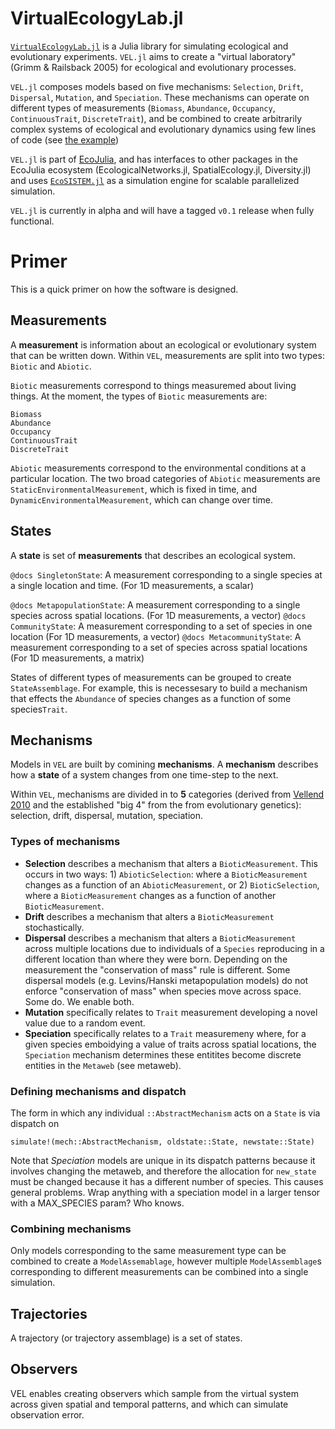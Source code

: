 # VirtualEcologyLab.jl

[`VirtualEcologyLab.jl`](https://gottacatchenall.github.io/VirtualEcologyLab.jl/dev/)
is a Julia library for simulating ecological and evolutionary experiments.
`VEL.jl` aims to create a  "virtual laboratory" (Grimm & Railsback 2005) for ecological
and evolutionary processes.

`VEL.jl` composes models based on five mechanisms:
`Selection`, `Drift`, `Dispersal`, `Mutation`, and `Speciation`. These
mechanisms can operate on different types of measurements (`Biomass`,
`Abundance`, `Occupancy`, `ContinuousTrait`, `DiscreteTrait`), and be combined
to create arbitrarily complex systems of ecological and evolutionary dynamics
using few lines of code (see [the example](#example))

`VEL.jl` is part of [EcoJulia](https://github.com/EcoJulia), and has interfaces
to other packages in the EcoJulia ecosystem (EcologicalNetworks.jl,
SpatialEcology.jl, Diversity.jl) and uses
[`EcoSISTEM.jl`](https://github.com/boydorr/EcoSISTEM.jl) as a simulation engine
for scalable parallelized simulation.

`VEL.jl` is currently in alpha and will have a tagged `v0.1` release when fully
functional.

# Primer

This is a quick primer on how the software is designed.

## Measurements

A **measurement** is information about an ecological or evolutionary system that
can be written down. Within `VEL`, measurements are split into two types:
`Biotic` and `Abiotic`.

`Biotic` measurements correspond to things measuremed about living things. At
the moment, the types of `Biotic` measurements are:

```@docs
Biomass
Abundance
Occupancy
ContinuousTrait
DiscreteTrait
```

`Abiotic` measurements correspond to the environmental conditions at a
particular location. The two broad categories of `Abiotic` measurements are
`StaticEnvironmentalMeasurement`, which is fixed in time, and
`DynamicEnvironmentalMeasurement`, which can change over time.

## States

A **state** is set of **measurements** that describes an ecological system.

```@docs SingletonState```: A measurement corresponding to a single species at a single location and time. (For 1D measurements, a scalar)

```@docs MetapopulationState```: A measurement corresponding to a single species across spatial locations. (For
  1D measurements, a vector)
```@docs CommunityState```: A measurement corresponding to a set of species in one location (For 1D measurements, a vector)
```@docs MetacommunityState```: A measurement corresponding to a set of species across spatial locations (For 1D measurements, a
  matrix)

States of different types of measurements can be grouped to create
`StateAssemblage`. For example, this is necessesary to build a
mechanism that effects the `Abundance` of species changes as a function of some species`Trait`.

## Mechanisms

Models in `VEL` are built by comining **mechanisms**. A **mechanism** describes
how a **state** of a system  changes from one time-step to the next.

Within `VEL`, mechanisms are divided in to **5** categories  (derived from
[Vellend 2010](http://www.dx.doi.org/10.1086/652373) and the established "big 4"
from the from evolutionary genetics): selection, drift, dispersal, mutation,
speciation.

### Types of mechanisms

- **Selection** describes a mechanism that alters a `BioticMeasurement`. This occurs in two ways: 1) `AbioticSelection`: where a `BioticMeasurement` changes as a function of an `AbioticMeasurement`, or 2) `BioticSelection`, where a `BioticMeasurement` changes as a function of another `BioticMeasurement`.
- **Drift** describes a mechanism that alters a `BioticMeasurement` stochastically.
- **Dispersal** describes a mechanism that alters a `BioticMeasurement` across multiple locations due to individuals of a `Species` reproducing in a different location than where they were born. Depending on the measurement the "conservation of mass" rule is different. Some dispersal models (e.g. Levins/Hanski metapopulation models)  do not enforce "conservation of mass" when species move across space. Some do. We enable both. 
- **Mutation** specifically relates to `Trait` measurement developing a novel value due to a random event.
- **Speciation** specifically relates to a `Trait` measuremeny where, for a given species emboidying a value of traits across spatial locations, the `Speciation` mechanism determines these entitites become discrete entities in the `Metaweb` (see metaweb).


### Defining mechanisms and dispatch

The form in which any individual `::AbstractMechanism` acts on a `State` is via
dispatch on

`simulate!(mech::AbstractMechanism, oldstate::State, newstate::State)`


Note that *Speciation* models are unique in its dispatch patterns because it
involves changing the metaweb, and therefore the allocation for `new_state` must
be changed because it has a different number of species. This causes general
problems. Wrap anything with a speciation model in a larger tensor with a
MAX_SPECIES param? Who knows.


### Combining mechanisms

Only models corresponding to the same measurement type can be combined to create
a `ModelAssemablage`, however multiple `ModelAssemblage`s corresponding to
different measurements can be combined into a single simulation.  

## Trajectories

A trajectory (or trajectory assemblage) is a set of states.

## Observers

VEL enables creating observers which sample from the virtual system across given
spatial and temporal patterns, and which can simulate observation error.  
